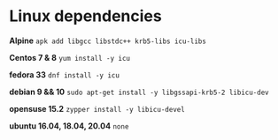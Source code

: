 # Linux dependencies

**Alpine**
`apk add libgcc libstdc++ krb5-libs icu-libs`

**Centos 7 & 8**
`yum install -y icu`

**fedora 33**
`dnf install -y icu`

**debian 9 && 10**
`sudo apt-get install -y libgssapi-krb5-2 libicu-dev`

**opensuse 15.2**
`zypper install -y libicu-devel`

**ubuntu 16.04, 18.04, 20.04**
`none`
